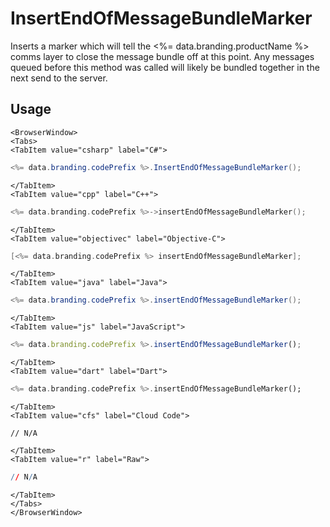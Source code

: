 # InsertEndOfMessageBundleMarker

Inserts a marker which will tell the <%= data.branding.productName %> comms layer to close the message bundle off at this point. Any messages queued before this method was called will likely be bundled together in the next send to the server.

## Usage

```mdx-code-block
<BrowserWindow>
<Tabs>
<TabItem value="csharp" label="C#">
```

```csharp
<%= data.branding.codePrefix %>.InsertEndOfMessageBundleMarker();
```

```mdx-code-block
</TabItem>
<TabItem value="cpp" label="C++">
```

```cpp
<%= data.branding.codePrefix %>->insertEndOfMessageBundleMarker();
```

```mdx-code-block
</TabItem>
<TabItem value="objectivec" label="Objective-C">
```

```objectivec
[<%= data.branding.codePrefix %> insertEndOfMessageBundleMarker];
```

```mdx-code-block
</TabItem>
<TabItem value="java" label="Java">
```

```java
<%= data.branding.codePrefix %>.insertEndOfMessageBundleMarker();
```

```mdx-code-block
</TabItem>
<TabItem value="js" label="JavaScript">
```

```javascript
<%= data.branding.codePrefix %>.insertEndOfMessageBundleMarker();
```

```mdx-code-block
</TabItem>
<TabItem value="dart" label="Dart">
```

```dart
<%= data.branding.codePrefix %>.insertEndOfMessageBundleMarker();
```

```mdx-code-block
</TabItem>
<TabItem value="cfs" label="Cloud Code">
```

```cfscript
// N/A
```

```mdx-code-block
</TabItem>
<TabItem value="r" label="Raw">
```

```r
// N/A
```

```mdx-code-block
</TabItem>
</Tabs>
</BrowserWindow>
```
